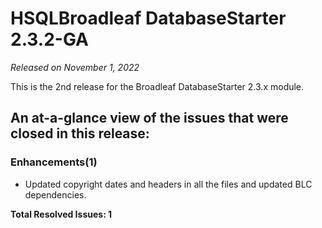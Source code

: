 # HSQLBroadleaf DatabaseStarter 2.3.2-GA

_Released on November 1, 2022_

This is the 2nd release for the Broadleaf DatabaseStarter 2.3.x module.

## An at-a-glance view of the issues that were closed in this release:

### Enhancements(1)
- Updated copyright dates and headers in all the files and updated BLC dependencies.


**Total Resolved Issues: 1**
